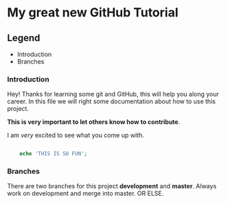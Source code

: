 # My great new GitHub Tutorial

## Legend
- Introduction
- Branches


### Introduction
Hey! Thanks for learning some git and GitHub, this will help you along your career. In this file we will right some documentation about how to use this project.

__This is very important to let others know how to contribute__.

I am _very_ excited to see what you come up with.

```php

    echo 'THIS IS SO FUN';

```

### Branches
There are two branches for this project **development** and **master**. Always work on development and merge into master. OR ELSE.